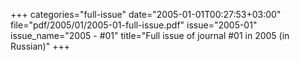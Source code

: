 +++
categories="full-issue"
date="2005-01-01T00:27:53+03:00"
file="pdf/2005/01/2005-01-full-issue.pdf"
issue="2005-01"
issue_name="2005 - #01"
title="Full issue of journal #01 in 2005 (in Russian)"
+++